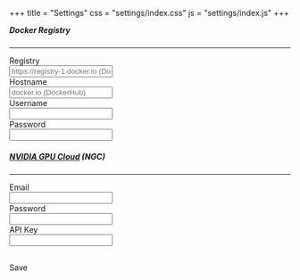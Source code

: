 +++
title = "Settings"
css = "settings/index.css"
js = "settings/index.js"
+++
<main>
  <section class="container content-header">
    <div class="row">
      <div class="col s12" style="min-height: 182px;margin-bottom: 40px;">
        <form class="form-signin">
          <div class="form-group">
            <p class="errors" style="display: none;"><transition name="fade">
              <span v-if="message != ''">{{ message }}</span>
            </transition></p>
          </div>
          <h5 id="docker-registry" class="form-signin-heading"
              style="margin-top: 0;">Docker Registry</h5>
          <hr/>
          <div class="form-group">
            <label for="input-registry" class="row control-label">Registry</label>
            <div class="row">
              <input type="text" id="input-registry" class="form-control" v-model="registry"
                 placeholder="https://registry-1.docker.io (DockerHub)" />
            </div>
          </div>
          <div class="form-group">
            <label for="input-hostname" class="row control-label">Hostname</label>
            <div class="row">
              <input type="text" id="input-hostname" class="form-control" v-model="hostname"
                 placeholder="docker.io (DockerHub)" />
            </div>
          </div>
          <div class="form-group">
            <label for="input-username" class="row control-label">Username</label>
            <div class="row">
              <input type="text" id="input-username" class="form-control" v-model="username" />
            </div>
          </div>
          <div class="form-group">
            <label for="input-password" class="row control-label">Password</label>
            <div class="row">
              <input type="password" id="input-password" class="form-control" v-model="password" />
            </div>
          </div>
          <h5 id="nvidia-gpu-cloud" class="form-signin-heading">
            <a href="https://ngc.nvidia.com/" target="_blank">NVIDIA GPU Cloud</a>&nbsp;(NGC)
          </h5>
          <hr/>
          <div class="form-group">
            <label for="input-ngc-email" class="row control-label">Email</label>
            <div class="row">
              <input type="text" id="input-ngc-email" class="form-control" v-model="ngcEmail" />
            </div>
          </div>
          <div class="form-group">
            <label for="input-ngc-password" class="row control-label">Password</label>
            <div class="row">
              <input type="password" id="input-ngc-password" class="form-control" v-model="ngcPassword" />
            </div>
          </div>
          <div class="form-group">
            <label for="input-ngc-key" class="row control-label">API Key</label>
            <div class="row">
              <input type="text" id="input-ngc-key" class="form-control" v-model="ngcKey" />
            </div>
          </div>
          <!-- <h5 id="rescale" class="form-signin-heading">
            <a href="https://www.rescale.com/" target="_blank">Rescale</a>
          </h5>
          <hr/>
          <div class="form-group">
            <label for="input-rescale-platform" class="row control-label">Platform</label>
            <div class="row">
              <div class="col-12">
                <select id="input-rescale-platform">
                  <option value="https://platform.rescale.com">https://platform.rescale.com</option>
                  <option value="https://platform.rescale.jp">https://platform.rescale.jp</option>
                  <option value="https://kr.rescale.com">https://kr.rescale.com</option>
                  <option value="https://eu.rescale.com">https://eu.rescale.com</option>
                </select>
              </div>
            </div>
          </div>
          <div class="form-group">
            <label for="input-rescale-key" class="row control-label">API Key</label>
            <div class="row">
              <input type="text" id="input-rescale-key" class="form-control" v-model="rescaleKey" />
            </div>
          </div> -->
          <div class="btn btn-lg btn-primary btn-block" v-on:click="submit"
               style="margin: 30px 0 25px 0;">Save</div>
          <div class="clear-both"></div>
        </form>
      </div>
    </div>
  </section>
</main>
